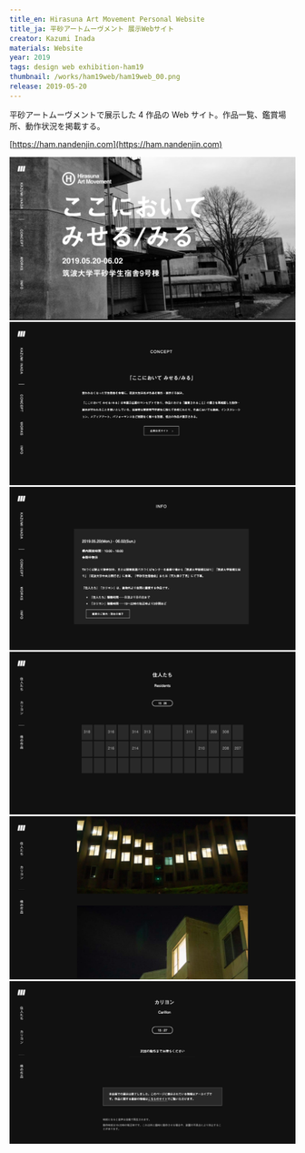 ```yaml
---
title_en: Hirasuna Art Movement Personal Website
title_ja: 平砂アートムーヴメント 展示Webサイト
creator: Kazumi Inada
materials: Website
year: 2019
tags: design web exhibition-ham19
thumbnail: /works/ham19web/ham19web_00.png
release: 2019-05-20
---
```


平砂アートムーヴメントで展示した 4 作品の Web サイト。作品一覧、鑑賞場所、動作状況を掲載する。

[https://ham.nandenjin.com](https://ham.nandenjin.com)

![](/works/ham19web/ham19web_00.png)
![](/works/ham19web/ham19web_01.png)
![](/works/ham19web/ham19web_02.png)
![](/works/ham19web/ham19web_03.png)
![](/works/ham19web/ham19web_04.png)
![](/works/ham19web/ham19web_05.png)
